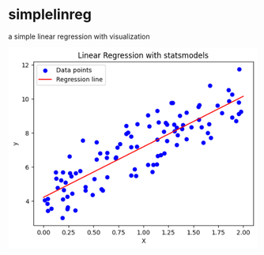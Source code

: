 # simplelinreg
a simple linear regression with visualization



<img src='https://github.com/KanekiSama18/simplelinreg/blob/main/linear_regression.png'>
